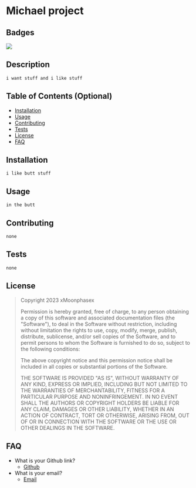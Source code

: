 
# Michael project

## Badges
[![](https://img.shields.io/static/v1?label=License&message=MIT+License&color=blueviolet)](#license)

## Description

```
i want stuff and i like stuff
```

## Table of Contents (Optional)

- [Installation](#installation)
- [Usage](#usage)
- [Contributing](#contributing)
- [Tests](#tests)
- [License](#license)
- [FAQ](#faq)

<a name="installation"></a>
## Installation

```
i like butt stuff
```

<a name="usage"></a>
## Usage

```
in the butt
```

<a name="contributing"></a>
## Contributing

```
none
```

<a name="tests"></a>
## Tests

```
none
```

<a name="license"></a>
## License


> Copyright 2023 xMoonphasex
>
> Permission is hereby granted, free of charge, to any person obtaining a copy of this software and associated documentation files (the "Software"), to deal in the Software without restriction, including without limitation the rights to use, copy, modify, merge, publish, distribute, sublicense, and/or sell copies of the Software, and to permit persons to whom the Software is furnished to do so, subject to the following conditions:
>
> The above copyright notice and this permission notice shall be included in all copies or substantial portions of the Software.
>
> THE SOFTWARE IS PROVIDED "AS IS", WITHOUT WARRANTY OF ANY KIND, EXPRESS OR IMPLIED, INCLUDING BUT NOT LIMITED TO THE WARRANTIES OF MERCHANTABILITY, FITNESS FOR A PARTICULAR PURPOSE AND NONINFRINGEMENT. IN NO EVENT SHALL THE AUTHORS OR COPYRIGHT HOLDERS BE LIABLE FOR ANY CLAIM, DAMAGES OR OTHER LIABILITY, WHETHER IN AN ACTION OF CONTRACT, TORT OR OTHERWISE, ARISING FROM, OUT OF OR IN CONNECTION WITH THE SOFTWARE OR THE USE OR OTHER DEALINGS IN THE SOFTWARE.


<a name="faq"></a>
## FAQ

* What is your Github link?
  * [Github](https://github.com/xMoonphasex)
* What is your email?
  * [Email](mailto:gmail@gmail.com)
